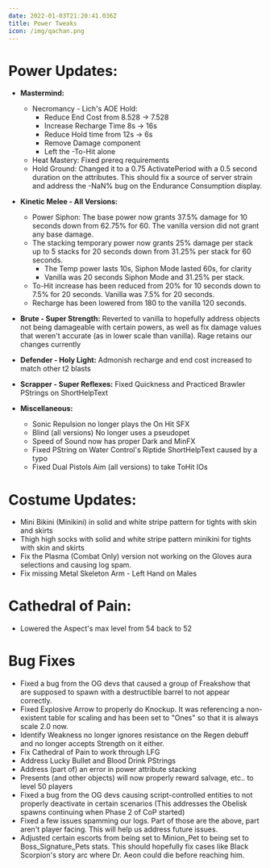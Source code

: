 ```yaml
---
date: 2022-01-03T21:20:41.036Z
title: Power Tweaks
icon: /img/qachan.png
---
```

# Power Updates:
* **Mastermind:**
    * Necromancy - Lich's AOE Hold:
        * Reduce End Cost from 8.528 -> 7.528
        * Increase Recharge Time 8s -> 16s
        * Reduce Hold time from 12s -> 6s
        * Remove Damage component
        * Left the -To-Hit alone
    * Heat Mastery: Fixed prereq requirements
    * Hold Ground: Changed it to a 0.75 ActivatePeriod with a 0.5 second duration on the attributes. This should fix a source of server strain and address the -NaN% bug on the Endurance Consumption display.

* **Kinetic Melee - All Versions:**
    * Power Siphon: The base power now grants 37.5% damage for 10 seconds down from 62.75% for 60. The vanilla version did not grant any base damage.
    * The stacking temporary power now grants 25% damage per stack up to 5 stacks for 20 seconds down from 31.25% per stack for 60 seconds. 
        * The Temp power lasts 10s, Siphon Mode lasted 60s, for clarity
        * Vanilla was 20 seconds Siphon Mode and 31.25% per stack.
    * To-Hit increase has been reduced from 20% for 10 seconds down to 7.5% for 20 seconds. Vanilla was 7.5% for 20 seconds.
    * Recharge has been lowered from 180 to the vanilla 120 seconds.

* **Brute - Super Strength:** Reverted to vanilla to hopefully address objects not being damageable with certain powers, as well as fix damage values that weren't accurate (as in lower scale than vanilla). Rage retains our changes currently
* **Defender - Holy Light:** Admonish recharge and end cost increased to match other t2 blasts
* **Scrapper - Super Reflexes:** Fixed Quickness and Practiced Brawler PStrings on ShortHelpText

* **Miscellaneous:**
    * Sonic Repulsion no longer plays the On Hit SFX
    * Blind (all versions) No longer uses a pseudopet
    * Speed of Sound now has proper Dark and MinFX
    * Fixed PString on Water Control's Riptide ShortHelpText caused by a typo
    * Fixed Dual Pistols Aim (all versions) to take ToHit IOs

# Costume Updates:
* Mini Bikini (Minikini) in solid and white stripe pattern for tights with skin and skirts
* Thigh high socks with solid and white stripe pattern minikini for tights with skin and skirts
* Fix the Plasma (Combat Only) version not working on the Gloves aura selections and causing log spam.
* Fix missing Metal Skeleton Arm - Left Hand on Males

# Cathedral of Pain:
* Lowered the Aspect's max level from 54 back to 52

# Bug Fixes
* Fixed a bug from the OG devs that caused a group of Freakshow that are supposed to spawn with a destructible barrel to not appear correctly.
* Fixed Explosive Arrow to properly do Knockup. It was referencing a non-existent table for scaling and has been set to "Ones" so that it is always scale 2.0 now.
* Identify Weakness no longer ignores resistance on the Regen debuff and no longer accepts Strength on it either.
* Fix Cathedral of Pain to work through LFG
* Address Lucky Bullet and Blood Drink PStrings
* Address (part of) an error in power attribute stacking
* Presents (and other objects) will now properly reward salvage, etc.. to level 50 players
* Fixed a bug from the OG devs causing script-controlled entities to not properly deactivate in certain scenarios (This addresses the Obelisk spawns continuing when Phase 2 of CoP started)
* Fixed a few issues spamming our logs. Part of those are the above, part aren't player facing. This will help us address future issues. 
* Adjusted certain escorts from being set to Minion_Pet to being set to Boss_Signature_Pets stats. This should hopefully fix cases like Black Scorpion's story arc where Dr. Aeon could die before reaching him.